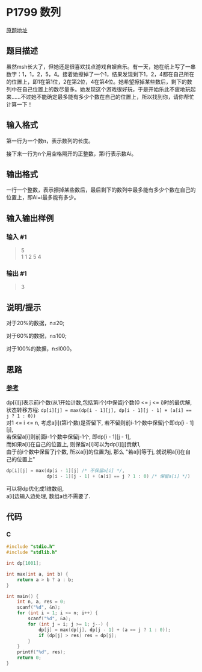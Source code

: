 # P1799 数列

[原题地址](https://www.luogu.com.cn/problem/P1799)

## 题目描述

虽然msh长大了，但她还是很喜欢找点游戏自娱自乐。有一天，她在纸上写了一串数字：1，1，2，5，4。接着她擦掉了一个1，结果发现剩下1，2，4都在自己所在的位置上，即1在第1位，2在第2位，4在第4位。她希望擦掉某些数后，剩下的数列中在自己位置上的数尽量多。她发现这个游戏很好玩，于是开始乐此不疲地玩起来……不过她不能确定最多能有多少个数在自己的位置上，所以找到你，请你帮忙计算一下！

## 输入格式

第一行为一个数n，表示数列的长度。

接下来一行为n个用空格隔开的正整数，第i行表示数Ai。

## 输出格式

一行一个整数，表示擦掉某些数后，最后剩下的数列中最多能有多少个数在自己的位置上，即Ai=i最多能有多少。

## 输入输出样例

### 输入 #1

> 5  
> 1 1 2 5 4

### 输出 #1

> 3

## 说明/提示

对于20%的数据，n≤20;

对于60%的数据，n≤100;

对于100%的数据，n≤l000。



## 思路

### [参考](https://siyuan.blog.luogu.org/solution-p1799)

dp[i][j]表示前i个数(从1开始计数,包括第i个)中保留j个数(0 <= j <= i)时的最优解,  
状态转移方程: `dp[i][j] = max(dp[i - 1][j], dp[i - 1][j - 1] + (a[i] == j ? 1 : 0))`  
对1 <= i <= n, 考虑a[i]\(第i个数\)是否留下, 若不留则前i-1个数中保留j个即dp[i - 1][j],   
若保留a[i]则前面i-1个数中保留j-1个, 即dp[i - 1][j - 1],  
而如果a[i]在自己的位置上, 则保留a[i]可以为dp[i][j]贡献1,  
由于前i个数中保留了j个数, 所以a[i]的位置为j, 那么 "若a[i]等于j, 就说明a[i]在自己的位置上"  

```c
dp[i][j] = max(dp[i - 1][j] /* 不保留a[i] */,
               dp[i - 1][j - 1] + (a[i] == j ? 1 : 0) /* 保留a[i] */)
```

可以将dp优化成1维数组,  
a[i]边输入边处理, 数组a也不需要了.  

## 代码

### C

```c
#include "stdio.h"
#include "stdlib.h"

int dp[1001];

int max(int a, int b) {
    return a > b ? a : b;
}

int main() {
    int n, a, res = 0;
    scanf("%d", &n);
    for (int i = 1; i <= n; i++) {
        scanf("%d", &a);
        for (int j = i; j >= 1; j--) {
            dp[j] = max(dp[j], dp[j - 1] + (a == j ? 1 : 0));
            if (dp[j] > res) res = dp[j];
        }
    }
    printf("%d", res);
    return 0;
}
```
